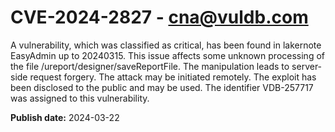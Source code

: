 # CVE-2024-2827 - cna@vuldb.com

A vulnerability, which was classified as critical, has been found in lakernote EasyAdmin up to 20240315. This issue affects some unknown processing of the file /ureport/designer/saveReportFile. The manipulation leads to server-side request forgery. The attack may be initiated remotely. The exploit has been disclosed to the public and may be used. The identifier VDB-257717 was assigned to this vulnerability.

**Publish date:** 2024-03-22
